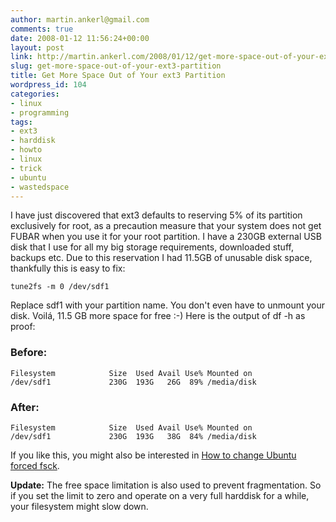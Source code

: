 ```yaml
---
author: martin.ankerl@gmail.com
comments: true
date: 2008-01-12 11:56:24+00:00
layout: post
link: http://martin.ankerl.com/2008/01/12/get-more-space-out-of-your-ext3-partition/
slug: get-more-space-out-of-your-ext3-partition
title: Get More Space Out of Your ext3 Partition
wordpress_id: 104
categories:
- linux
- programming
tags:
- ext3
- harddisk
- howto
- linux
- trick
- ubuntu
- wastedspace
---
```


I have just discovered that ext3 defaults to reserving 5% of its partition exclusively for root, as a precaution measure that your system does not get FUBAR when you use it for your root partition. I have a 230GB external USB disk that I use for all my big storage requirements, downloaded stuff, backups etc. Due to this reservation I had 11.5GB of unusable disk space, thankfully this is easy to fix:

    
    tune2fs -m 0 /dev/sdf1


Replace sdf1 with your partition name. You don't even have to unmount your disk. Voilá, 11.5 GB more space for free :-) Here is the output of df -h as proof:


### Before:



    
    Filesystem            Size  Used Avail Use% Mounted on
    /dev/sdf1             230G  193G   26G  89% /media/disk





### After:



    
    Filesystem            Size  Used Avail Use% Mounted on
    /dev/sdf1             230G  193G   38G  84% /media/disk



If you like this, you might also be interested in [How to change Ubuntu forced fsck](/2007/11/03/howto-change-ubuntu-forced-fsck/).

**Update:** The free space limitation is also used to prevent fragmentation. So if you set the limit to zero and operate on a very full harddisk for a while, your filesystem might slow down.
